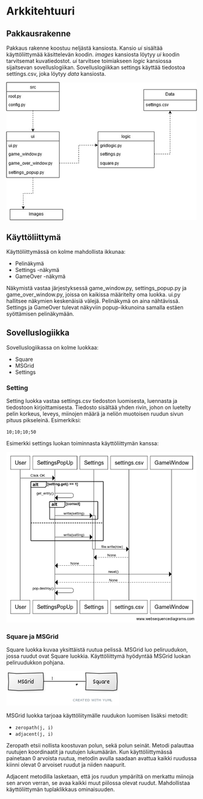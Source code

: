 # Arkkitehtuuri

## Pakkausrakenne

Pakkaus rakenne koostuu neljästä kansiosta. Kansio *ui* sisältää käyttöliittymää käsittelevän koodin. *images* kansiosta löytyy *ui* koodin tarvitsemat kuvatiedostot. *ui* tarvitsee toimiakseen *logic* kansiossa sijaitsevan sovelluslogiikan. Sovelluslogiikkan settings käyttää tiedostoa settings.csv, joka löytyy *data* kansiosta.

![pakkausrakenne](./kuvat/pakkausrakenne.jpg)

## Käyttöliittymä

Käyttöliittymässä on kolme mahdollista ikkunaa:
- Pelinäkymä
- Settings -näkymä
- GameOver -näkymä

Näkymistä vastaa järjestyksessä game_window.py, settings_popup.py ja game_over_window.py, joissa on kaikissa määritelty oma luokka. ui.py hallitsee näkymien keskenäisiä välejä. Pelinäkymä on aina nähtävissä. Settings ja GameOver tulevat näkyviin popup-ikkunoina samalla estäen syöttämisen pelinäkymään. 

## Sovelluslogiikka

Sovelluslogiikassa on kolme luokkaa:
- Square
- MSGrid
- Settings

### Setting
Setting luokka vastaa settings.csv tiedoston luomisesta, luennasta ja tiedostoon kirjoittamisesta. Tiedosto sisältää yhden rivin, johon on luetelty pelin korkeus, leveys, miinojen määrä ja neliön muotoisen ruudun sivun pituus pikseleinä. Esimerkiksi:
```
10;10;10;50
```

Esimerkki settings luokan toiminnasta käyttöliittymän kanssa:

![settings](./kuvat/www.websequencediagrams.com.png)

### Square ja MSGrid
Square luokka kuvaa yksittäistä ruutua pelissä. MSGrid luo peliruudukon, jossa ruudut ovat Square luokkia. Käyttöliittymä hyödyntää MSGrid luokan peliruudukkon pohjana.

![logic](./kuvat/0b777cb4.jpg )

MSGrid luokka tarjoaa käyttöliitymälle ruudukon luomisen lisäksi metodit:
- `zeropath(j, i)`
- `adjacent(j, i)`

Zeropath etsii nollista koostuvan polun, sekä polun seinät. Metodi palauttaa ruutujen koordinaatit ja ruutujen lukumäärän. Kun käyttöliittymässä painetaan 0 arvoista ruutua, metodin avulla saadaan avattua kaikki ruudussa kiinni olevat 0 arvoiset ruudut ja niiden naapurit. 

Adjacent metodilla lasketaan, että jos ruudun ympäriltä on merkattu miinoja sen arvon verran, se avaa kaikki muut piilossa olevat ruudut. Mahdollistaa käyttöliittymän tuplaklikkaus ominaisuuden.
